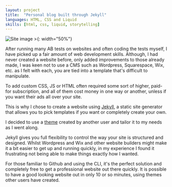 ```yaml
---
layout: project
title:  "Personal blog built through Jekyll"
languages: HTML, CSS and Liquid
skills: [html, css, liquid, storytelling]
---
```


![Site image >]({{site.baseurl}}\assets\img\blog_overview_smaller.jpg){: width="50%"}

After running many AB tests on websites and often coding the tests myself, I have picked up a fair amount of web development skills. Although, I had never created a website before, only added improvements to those already made, I was keen not to use a CMS such as Wordpress, Squarespace, Wix, etc. as I felt with each, you are tied into a template that's difficult to manipulate.

To add custom CSS, JS or HTML often required some sort of higher, paid-for subscription, and all of them cost money in one way or another, unless if you want their ads all over your site.

This is why I chose to create a website using [Jekyll](https://jekyllrb.com/), a static site generator that allows you to pick templates if you want or completely create your own.



<!--description-->

I decided to use a [theme](https://github.com/wild-flame/jekyll-simple) created by another user and tailor it to my needs as I went along.

Jekyll gives you full flexibility to control the way your site is structured and designed. Whilst Wordpress and Wix and other website builders might make it a bit easier to get up and running quickly, in my experience I found it frustrating not being able to make things exactly how I wanted.

For those familiar to Github and using the CLI, it's the perfect solution and completely free to get a professional website out there quickly. It is possible to have a good looking website out in only 10 or so minutes, using themes other users have created.
